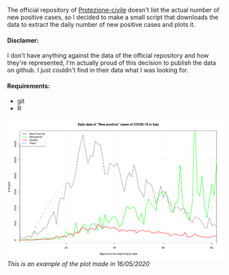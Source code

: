 The official repository of [Protezione-civile](https://github.com/pcm-dpc/COVID-19)  doesn't list the actual number of new positive cases, so I decided to make a small script that downloads the data to extract the daily number of new positive cases and plots it.

#### Disclamer:
I don't have anything against the data of the official repository and how they're represented, I'm actually proud of this decision to publish the data on github. I just couldn't find in their data what I was looking for.

#### Requirements:
- git
- R

![example of result](https://github.com/BerenLuth/COVID-19-IT-new-positive/blob/master/example.png)
_This is an example of the plot made in 16/05/2020_
